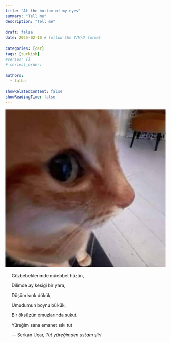 ```yaml
---
title: "At the bottom of my eyes"
summary: "Tell me"
description: "Tell me"

draft: false
date: 2025-02-10 # follow the Y/M/D format 

categories: [car]
tags: [turkish]
#series: []
# series\_order: 

authors:
  - talha

showRelatedContent: false
showReadingTime: false
---
```


![](feature.png)

&nbsp;&nbsp;&nbsp;&nbsp; Gözbebeklerimde müebbet hüzün,

&nbsp;&nbsp;&nbsp;&nbsp; Dilimde ay kesiği bir yara,

&nbsp;&nbsp;&nbsp;&nbsp; Düşüm kırık dökük,

&nbsp;&nbsp;&nbsp;&nbsp; Umudumun boynu bükük,

&nbsp;&nbsp;&nbsp;&nbsp; Bir öksüzün omuzlarında sukut.

&nbsp;&nbsp;&nbsp;&nbsp; Yüreğim sana emanet sıkı tut

&nbsp;&nbsp;&nbsp;&nbsp; — Serkan Uçar, _Tut yüreğimden ustam şiiri_
